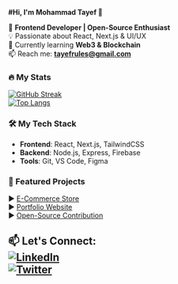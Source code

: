   **#Hi, I'm Mohammad Tayef 👋**

🚀 **Frontend Developer | Open-Source Enthusiast**  
💡 Passionate about React, Next.js & UI/UX  
🌱 Currently learning **Web3 & Blockchain**  
📫 Reach me: **tayefrules@gmail.com**  

### 🔥 My Stats
[![GitHub Streak](https://streak-stats.demolab.com?user=yourusername&theme=dark)](https://git.io/streak-stats)  
[![Top Langs](https://github-readme-stats.vercel.app/api/top-langs/?username=yourusername&layout=compact&theme=dark)](https://github.com/anuraghazra/github-readme-stats)

### 🛠️ My Tech Stack
- **Frontend**: React, Next.js, TailwindCSS  
- **Backend**: Node.js, Express, Firebase  
- **Tools**: Git, VS Code, Figma  

### 📌 Featured Projects
▶️ [E-Commerce Store](https://github.com/yourusername/ecommerce)  
▶️ [Portfolio Website](https://github.com/yourusername/portfolio)  
▶️ [Open-Source Contribution](https://github.com/yourusername/opensource)  

📫 **Let's Connect:**  
[![LinkedIn](https://img.shields.io/badge/LinkedIn-0077B5?style=flat&logo=linkedin&logoColor=white)](https://linkedin.com/in/yourprofile)  
[![Twitter](https://img.shields.io/badge/Twitter-1DA1F2?style=flat&logo=twitter&logoColor=white)](https://twitter.com/yourhandle)  
---


